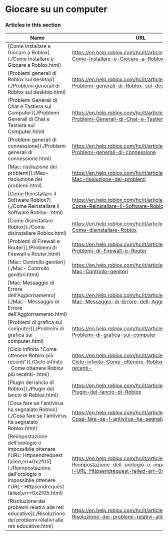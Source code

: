 # Giocare su un computer  
### Articles in this section
Name|URL
-|-
[Come Installare e Giocare a Roblox](./Come Installare e Giocare a Roblox.html) |https://en.help.roblox.com/hc/it/articles/204473560-Come-Installare-e-Giocare-a-Roblox
[Problemi generali di Roblox sul desktop](./Problemi generali di Roblox sul desktop.html) |https://en.help.roblox.com/hc/it/articles/203312870-Problemi-generali-di-Roblox-sul-desktop
[Problemi Generali di Chat e Tastiera sul Computer](./Problemi Generali di Chat e Tastiera sul Computer.html) |https://en.help.roblox.com/hc/it/articles/203313040-Problemi-Generali-di-Chat-e-Tastiera-sul-Computer
[Problemi generali di connessione](./Problemi generali di connessione.html) |https://en.help.roblox.com/hc/it/articles/203312880-Problemi-generali-di-connessione
[Mac: risoluzione dei problemi](./Mac- risoluzione dei problemi.html) |https://en.help.roblox.com/hc/it/articles/203312990-Mac-risoluzione-dei-problemi
[Come Reinstallare il Software Roblox?](./Come Reinstallare il Software Roblox-.html) |https://en.help.roblox.com/hc/it/articles/203312910-Come-Reinstallare-il-Software-Roblox-
[Come disinstallare Roblox](./Come disinstallare Roblox.html) |https://en.help.roblox.com/hc/it/articles/203312980-Come-disinstallare-Roblox
[Problemi di Firewall e Router](./Problemi di Firewall e Router.html) |https://en.help.roblox.com/hc/it/articles/203312840-Problemi-di-Firewall-e-Router
[Mac: Controllo genitori](./Mac- Controllo genitori.html) |https://en.help.roblox.com/hc/it/articles/203313010-Mac-Controllo-genitori
[Mac: Messaggio di Errore dell'Aggiornamento](./Mac- Messaggio di Errore dell'Aggiornamento.html) |https://en.help.roblox.com/hc/it/articles/203313000-Mac-Messaggio-di-Errore-dell-Aggiornamento
[Problemi di grafica sui computer](./Problemi di grafica sui computer.html) |https://en.help.roblox.com/hc/it/articles/203312790-Problemi-di-grafica-sui-computer
[Ciclo infinito "Come ottenere Roblox più recenti"](./Ciclo infinito -Come ottenere Roblox più recenti-.html) |https://en.help.roblox.com/hc/it/articles/203312940-Ciclo-infinito-Come-ottenere-Roblox-pi%C3%B9-recenti-
[Plugin del lancio di Roblox](./Plugin del lancio di Roblox.html) |https://en.help.roblox.com/hc/it/articles/203313020-Plugin-del-lancio-di-Roblox
[Cosa fare se l'antivirus ha segnalato Roblox](./Cosa fare se l'antivirus ha segnalato Roblox.html) |https://en.help.roblox.com/hc/it/articles/203313030-Cosa-fare-se-l-antivirus-ha-segnalato-Roblox
[Reimpostazione dell'orologio o impossibile ottenere l'URL: Httpsendrequest failed,err=0x2f05](./Reimpostazione dell'orologio o impossibile ottenere l'URL- Httpsendrequest failed,err=0x2f05.html) |https://en.help.roblox.com/hc/it/articles/203312830-Reimpostazione-dell-orologio-o-impossibile-ottenere-l-URL-Httpsendrequest-failed-err-0x2f05
[Risoluzione dei problemi relativi alle reti educative](./Risoluzione dei problemi relativi alle reti educative.html) |https://en.help.roblox.com/hc/it/articles/115005744663-Risoluzione-dei-problemi-relativi-alle-reti-educative